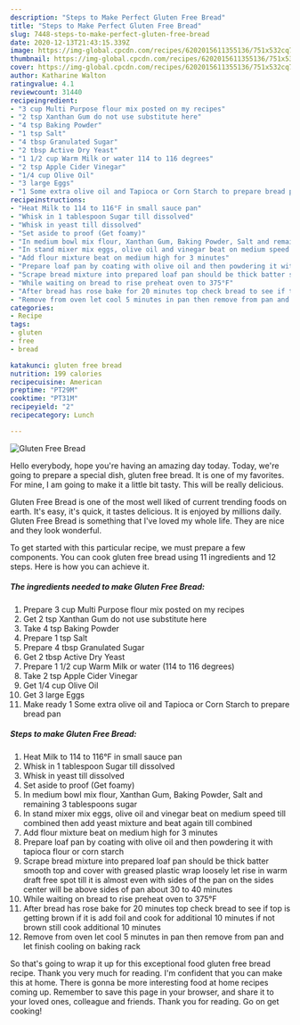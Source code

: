 ```yaml
---
description: "Steps to Make Perfect Gluten Free Bread"
title: "Steps to Make Perfect Gluten Free Bread"
slug: 7448-steps-to-make-perfect-gluten-free-bread
date: 2020-12-13T21:43:15.339Z
image: https://img-global.cpcdn.com/recipes/6202015611355136/751x532cq70/gluten-free-bread-recipe-main-photo.jpg
thumbnail: https://img-global.cpcdn.com/recipes/6202015611355136/751x532cq70/gluten-free-bread-recipe-main-photo.jpg
cover: https://img-global.cpcdn.com/recipes/6202015611355136/751x532cq70/gluten-free-bread-recipe-main-photo.jpg
author: Katharine Walton
ratingvalue: 4.1
reviewcount: 31440
recipeingredient:
- "3 cup Multi Purpose flour mix posted on my recipes"
- "2 tsp Xanthan Gum do not use substitute here"
- "4 tsp Baking Powder"
- "1 tsp Salt"
- "4 tbsp Granulated Sugar"
- "2 tbsp Active Dry Yeast"
- "1 1/2 cup Warm Milk or water 114 to 116 degrees"
- "2 tsp Apple Cider Vinegar"
- "1/4 cup Olive Oil"
- "3 large Eggs"
- "1 Some extra olive oil and Tapioca or Corn Starch to prepare bread pan"
recipeinstructions:
- "Heat Milk to 114 to 116°F in small sauce pan"
- "Whisk in 1 tablespoon Sugar till dissolved"
- "Whisk in yeast till dissolved"
- "Set aside to proof (Get foamy)"
- "In medium bowl mix flour, Xanthan Gum, Baking Powder, Salt and remaining 3 tablespoons sugar"
- "In stand mixer mix eggs, olive oil and vinegar beat on medium speed till combined then add yeast mixture and beat again till combined"
- "Add flour mixture beat on medium high for 3 minutes"
- "Prepare loaf pan by coating with olive oil and then powdering it with tapioca flour or corn starch"
- "Scrape bread mixture into prepared loaf pan should be thick batter smooth top and cover with greased plastic wrap loosely let rise in warm draft free spot till it is almost even with sides of the pan on the sides center will be above sides of pan about 30 to 40 minutes"
- "While waiting on bread to rise preheat oven to 375°F"
- "After bread has rose bake for 20 minutes top check bread to see if top is getting brown if it is add foil and cook for additional 10 minutes if not brown still cook additional 10 minutes"
- "Remove from oven let cool 5 minutes in pan then remove from pan and let finish cooling on baking rack"
categories:
- Recipe
tags:
- gluten
- free
- bread

katakunci: gluten free bread 
nutrition: 199 calories
recipecuisine: American
preptime: "PT29M"
cooktime: "PT31M"
recipeyield: "2"
recipecategory: Lunch

---
```



![Gluten Free Bread](https://img-global.cpcdn.com/recipes/6202015611355136/751x532cq70/gluten-free-bread-recipe-main-photo.jpg)

Hello everybody, hope you're having an amazing day today. Today, we're going to prepare a special dish, gluten free bread. It is one of my favorites. For mine, I am going to make it a little bit tasty. This will be really delicious.



Gluten Free Bread is one of the most well liked of current trending foods on earth. It's easy, it's quick, it tastes delicious. It is enjoyed by millions daily. Gluten Free Bread is something that I've loved my whole life. They are nice and they look wonderful.


To get started with this particular recipe, we must prepare a few components. You can cook gluten free bread using 11 ingredients and 12 steps. Here is how you can achieve it.

<!--inarticleads1-->

##### The ingredients needed to make Gluten Free Bread:

1. Prepare 3 cup Multi Purpose flour mix posted on my recipes
1. Get 2 tsp Xanthan Gum do not use substitute here
1. Take 4 tsp Baking Powder
1. Prepare 1 tsp Salt
1. Prepare 4 tbsp Granulated Sugar
1. Get 2 tbsp Active Dry Yeast
1. Prepare 1 1/2 cup Warm Milk or water (114 to 116 degrees)
1. Take 2 tsp Apple Cider Vinegar
1. Get 1/4 cup Olive Oil
1. Get 3 large Eggs
1. Make ready 1 Some extra olive oil and Tapioca or Corn Starch to prepare bread pan




<!--inarticleads2-->

##### Steps to make Gluten Free Bread:

1. Heat Milk to 114 to 116°F in small sauce pan
1. Whisk in 1 tablespoon Sugar till dissolved
1. Whisk in yeast till dissolved
1. Set aside to proof (Get foamy)
1. In medium bowl mix flour, Xanthan Gum, Baking Powder, Salt and remaining 3 tablespoons sugar
1. In stand mixer mix eggs, olive oil and vinegar beat on medium speed till combined then add yeast mixture and beat again till combined
1. Add flour mixture beat on medium high for 3 minutes
1. Prepare loaf pan by coating with olive oil and then powdering it with tapioca flour or corn starch
1. Scrape bread mixture into prepared loaf pan should be thick batter smooth top and cover with greased plastic wrap loosely let rise in warm draft free spot till it is almost even with sides of the pan on the sides center will be above sides of pan about 30 to 40 minutes
1. While waiting on bread to rise preheat oven to 375°F
1. After bread has rose bake for 20 minutes top check bread to see if top is getting brown if it is add foil and cook for additional 10 minutes if not brown still cook additional 10 minutes
1. Remove from oven let cool 5 minutes in pan then remove from pan and let finish cooling on baking rack




So that's going to wrap it up for this exceptional food gluten free bread recipe. Thank you very much for reading. I'm confident that you can make this at home. There is gonna be more interesting food at home recipes coming up. Remember to save this page in your browser, and share it to your loved ones, colleague and friends. Thank you for reading. Go on get cooking!
